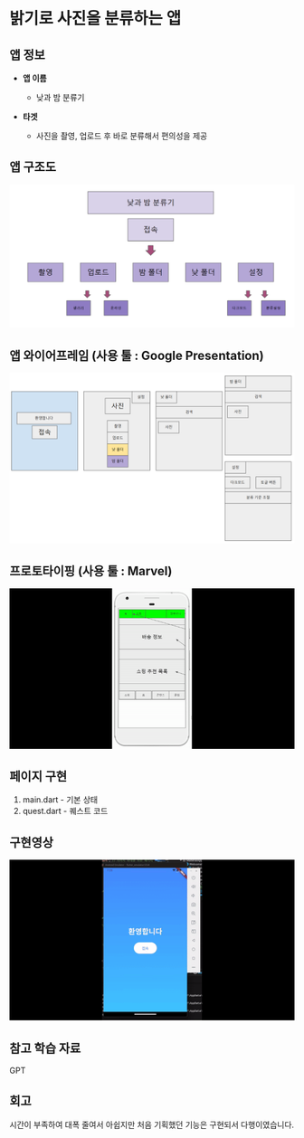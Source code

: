 # 밝기로 사진을 분류하는 앱  

## 앱 정보

- **앱 이름** 

  - 낮과 밤 분류기    

- **타겟**  

  - 사진을 촬영, 업로드 후 바로 분류해서 편의성을 제공          


## 앱 구조도

<img src="https://github.com/rumelay/Aiffel_quest_cr/blob/main/assets/First.png">

## 앱 와이어프레임 (사용 툴 : Google Presentation)

<img src="https://github.com/rumelay/Aiffel_quest_cr/blob/main/assets/Third.png">


## 프로토타이핑 (사용 툴 : Marvel)

<img src="https://github.com/rumelay/Aiffel_quest_cr/blob/main/assets/wrwq.gif">

## 페이지 구현
1. main.dart - 기본 상태
2. quest.dart - 퀘스트 코드

## 구현영상 

<img src="https://github.com/rumelay/Aiffel_quest_cr/blob/main/assets/Quer.gif">

## 참고 학습 자료 

GPT

## 회고
시간이 부족하여 대폭 줄여서 아쉽지만 처음 기획했던 기능은 구현되서 다행이였습니다.
